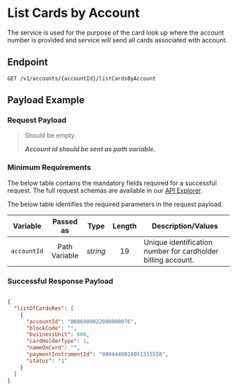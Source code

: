 # List Cards by Account

The service is used for the purpose of the card look up where the account number is provided and service will send all cards associated with account.

## Endpoint

`GET /v1/accounts/{accountId}/listCardsByAccount`

## Payload Example

### Request Payload

>Should be empty.
>
>***Account id should be sent as path variable.***

### Minimum Requirements

The below table contains the mandatory fields required for a successful request. The full request schemas are available in our [API Explorer](../api/?type=get&path=/v1/accounts/{accountId}/listCardsByAccount).

The below table identifies the required parameters in the request payload.

| Variable | Passed as | Type | Length | Description/Values |
| -------- | :-------: | :--: | :------------: | ------------------ |
| `accountId` | Path Variable | *string* | 19 | Unique identification number for cardholder billing account.|

### Successful Response Payload

```json

{
  "listOfCardsRes": [
    {
      "accountId": "0006000022000000076",
      "blockCode": "",
      "businessUnit": 600,
      "cardHolderType": 1,
      "nameOnCard": "",
      "paymentInstrumentId": "0004440020051355558",
      "status": "1"
    }
  ]
}

```


